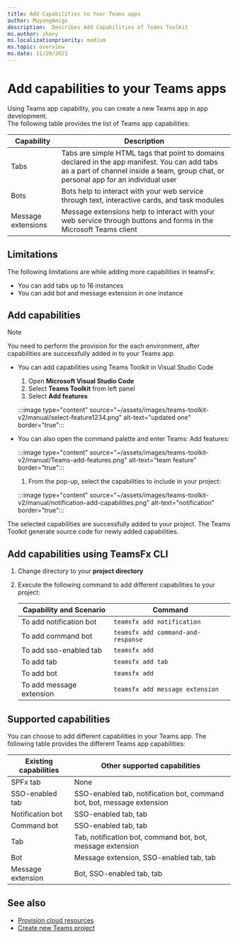 ```yaml
---
title: Add Capabilities to Your Teams apps
author: MuyangAmigo
description:  Describes Add Capabilities of Teams Toolkit
ms.author: zhany
ms.localizationpriority: medium
ms.topic: overview
ms.date: 11/29/2021
---
```


# Add capabilities to your Teams apps

Using Teams app capability, you can create a new Teams app in app development. </br>
The following table provides the list of Teams app capabilities:

|**Capability**|**Description**|
|--------|-------------|
| Tabs |  Tabs are simple HTML tags that point to domains declared in the app manifest. You can add tabs as a part of channel inside a team, group chat, or personal app for an individual user|
| Bots |  Bots help to interact with your web service through text, interactive cards, and task modules|
| Message extensions | Message extensions help to interact with your web service through buttons and forms in the Microsoft Teams client|

## Limitations

The following limitations are while adding more capabilities in teamsFx:

* You can add tabs up to 16 instances
* You can add bot and message extension in one instance

## Add capabilities

> [!Note]
> You need to perform the provision for the each environment, after capabilities are successfully added in to your Teams app.

* You can add capabilities using Teams Toolkit in Visual Studio Code

    1. Open **Microsoft Visual Studio Code**
    1. Select **Teams Toolkit** from left panel
    1. Select **Add features**

    :::image type="content" source="~/assets/images/teams-toolkit-v2/manual/select-feature1234.png" alt-text="updated one" border="true":::

*   You can also open the command palette and enter Teams: Add features:

    :::image type="content" source="~/assets/images/teams-toolkit-v2/manual/Teams-add-features.png" alt-text="team feature" border="true":::


    1. From the pop-up, select the capabilities to include in your project:

    :::image type="content" source="~/assets/images/teams-toolkit-v2/manual/notification-add-capabilities.png" alt-text="notification" border="true":::

The selected capabilities are successfully added to your project. The Teams Toolkit generate source code for newly added capabilities.

## Add capabilities using TeamsFx CLI

1. Change directory to your **project directory**
1. Execute the following command to add different capabilities to your project:

   |Capability and Scenario| Command|
   |-----------------------|----------|
   |To add notification bot |`teamsfx add notification `|
   |To add command bot  |`teamsfx add command-and-response `|
   |To add sso-enabled tab |`teamsfx add`|
   |To add tab |`teamsfx add tab`|
   |To add bot  |`teamsfx add`|
   |To add message extension   |`teamsfx add message extension`|

## Supported capabilities

You can choose to add different capabilities in your Teams app.
The following table provides the different Teams app capabilities:

|Existing capabilities|Other supported capabilities|
|--------------------|--------------------|
|SPFx tab |None|
|SSO-enabled tab |SSO-enabled tab, notification bot, command bot, bot, message extension|
|Notification bot |SSO-enabled tab, tab|
|Command bot |SSO-enabled tab, tab|
|Tab |Tab, notification bot, command bot, bot, message extension|
|Bot |Message extension, SSO-enabled tab, tab|
|Message extension |Bot, SSO-enabled tab, tab |

## See also

* [Provision cloud resources](provision.md)
* [Create new Teams project](create-new-project.md)
